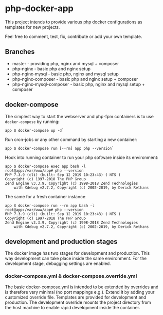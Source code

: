 # php-docker-app

This project intends to provide various php docker configurations as templates for new projects.

Feel free to comment, test, fix, contribute or add your own template.

## Branches
- master - providing php, nginx and mysql + composer
- php-nginx - basic php and nginx setup
- php-nginx-mysql - basic php, nginx and mysql setup
- php-nginx-composer - basic php and nginx setup + composer
- php-nginx-mysql-composer - basic php, nginx and mysql setup + composer

## docker-compose

The simplest way to start the webserver and php-fpm containers is to use `docker-compose` by running:

```console
app $ docker-compose up -d`
```

Run cron-jobs or any other command by starting a new container:
```console
app $ docker-compose run [--rm] app php --version`
```

Hook into running container to run your php software inside its environment:
```console
app $ docker-compose exec app bash -l
root@app:/var/www/app# php --version
PHP 7.3.9 (cli) (built: Sep 12 2019 10:23:43) ( NTS )
Copyright (c) 1997-2018 The PHP Group
Zend Engine v3.3.9, Copyright (c) 1998-2018 Zend Technologies
    with Xdebug v2.7.2, Copyright (c) 2002-2019, by Derick Rethans 
```

The same for a fresh container instance:
```console
app $ docker-compose run --rm app bash -l
root@app:/var/www/app# php --version
PHP 7.3.9 (cli) (built: Sep 12 2019 10:23:43) ( NTS )
Copyright (c) 1997-2018 The PHP Group
Zend Engine v3.3.9, Copyright (c) 1998-2018 Zend Technologies
    with Xdebug v2.7.2, Copyright (c) 2002-2019, by Derick Rethans 
```

## development and production stages

The docker image has two stages for development and production. This way development can take place inside
the same environment. For the development stage, debugging settings are enabled.

### docker-compose.yml & docker-compose.override.yml

The basic docker-compose.yml is intended to be extended by overrides and is therefore very minimal (no port
mappings e.g.). Extend it by adding your customized override file. Templates are provided for development
and production. The development override mounts the project directory from the host machine to enable rapid
development inside the container.
